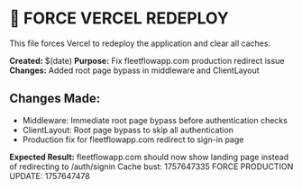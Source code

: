 # 🚀 FORCE VERCEL REDEPLOY

This file forces Vercel to redeploy the application and clear all caches.

**Created:** $(date) **Purpose:** Fix fleetflowapp.com production redirect issue **Changes:** Added
root page bypass in middleware and ClientLayout

## Changes Made:

- Middleware: Immediate root page bypass before authentication checks
- ClientLayout: Root page bypass to skip all authentication
- Production fix for fleetflowapp.com redirect to sign-in page

**Expected Result:** fleetflowapp.com should now show landing page instead of redirecting to
/auth/signin
Cache bust: 1757647335
FORCE PRODUCTION UPDATE: 1757647478
